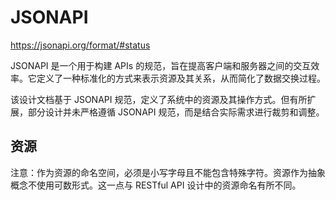 # JSONAPI

https://jsonapi.org/format/#status

JSONAPI 是一个用于构建 APIs 的规范，旨在提高客户端和服务器之间的交互效率。它定义了一种标准化的方式来表示资源及其关系，从而简化了数据交换过程。

该设计文档基于 JSONAPI 规范，定义了系统中的资源及其操作方式。但有所扩展，部分设计并未严格遵循 JSONAPI 规范，而是结合实际需求进行裁剪和调整。

## 资源

注意：作为资源的命名空间，必须是小写字母且不能包含特殊字符。资源作为抽象概念不使用可数形式。这一点与 RESTful API 设计中的资源命名有所不同。
